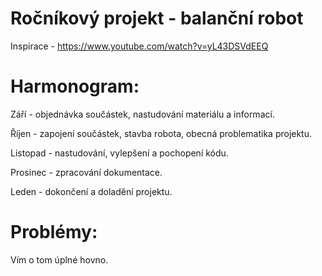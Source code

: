 # Ročníkový projekt - balanční robot
Inspirace - https://www.youtube.com/watch?v=yL43DSVdEEQ
# Harmonogram:
Září - objednávka součástek, nastudování materiálu a informací.

Říjen - zapojení součástek, stavba robota, obecná problematika projektu.

Listopad - nastudování, vylepšení a pochopení kódu.

Prosinec - zpracování dokumentace.

Leden - dokončení a doladění projektu.
# Problémy:
Vím o tom úplné hovno.
